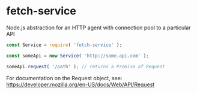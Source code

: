# fetch-service
Node.js abstraction for an HTTP agent with connection pool to a particular API

```js
const Service = require( 'fetch-service' );

const someApi = new Service( 'http://some.api.com' );

someApi.request( '/path' ); // returns a Promise of Request
```

For documentation on the Request object, see:
https://developer.mozilla.org/en-US/docs/Web/API/Request
